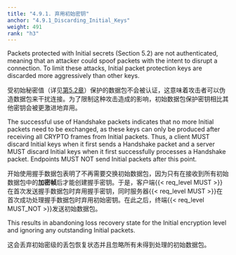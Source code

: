 ```yaml
---
title: "4.9.1. 弃用初始密钥"
anchor: "4.9.1_Discarding_Initial_Keys"
weight: 491
rank: "h3"
---
```


Packets protected with Initial secrets (Section 5.2) are not authenticated, meaning that an attacker could spoof packets with the intent to disrupt a connection. To limit these attacks, Initial packet protection keys are discarded more aggressively than other keys.

受初始秘密值（详见[第5.2章]()）保护的数据包不会被认证，这意味着攻击者可以伪造数据包来干扰连接。为了限制这种攻击造成的影响，初始数据包保护密钥相比其他密钥会被更激进地弃用。

The successful use of Handshake packets indicates that no more Initial packets need to be exchanged, as these keys can only be produced after receiving all CRYPTO frames from Initial packets. Thus, a client MUST discard Initial keys when it first sends a Handshake packet and a server MUST discard Initial keys when it first successfully processes a Handshake packet. Endpoints MUST NOT send Initial packets after this point.

开始使用握手数据包表明了不再需要交换初始数据包，因为只有在接收到所有初始数据包中的**加密帧**后才能创建握手密钥。于是，客户端{{< req_level MUST >}}在首次发送握手数据包时弃用握手密钥，同时服务器{{< req_level MUST >}}在首次成功处理握手数据包时弃用初始密钥。在此之后，终端{{< req_level MUST_NOT >}}发送初始数据包。

This results in abandoning loss recovery state for the Initial encryption level and ignoring any outstanding Initial packets.

这会丢弃初始密级的丢包恢复状态并且忽略所有未得到处理的初始数据包。
